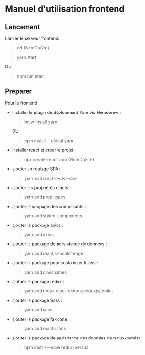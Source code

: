 # Manuel d'utilisation frontend

## Lancement

Lancer le serveur frontend:

> cd {NomDuSite}

> yarn start

OU

> npm run start

## Préparer

Pour le frontend

-   installer le plugin de déploiement Yarn via Homebrew :

    > brew install yarn

    OU

    > npm install --global yarn

-   installer react et créer le projet :
    > npx create-react-app {NomDuSite}
-   ajouter un routage SPA :
    > yarn add react-router-dom
-   ajouter les propriétés reacts :
    > yarn add prop-types
-   ajouter le scopage des composants :
    > yarn add styled-components
-   ajouter le package axios :
    > yarn add axios
-   ajouter le package de persistance de données :
    > yarn add reactjs-localstorage
-   ajouter la package pour customizer le css :
    > yarn add classnames
-   ajotuer le package redux :
    > yarn add redux react-redux @reduxjs/toolkit
-   ajouter le package Sass :
    > yarn add sass
-   ajouter le package fa-icone
    > yarn add react-icons
-   ajouter le package de perisitance des données de redux-persist
    > npm install --save redux-persist

